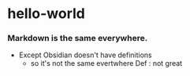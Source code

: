 # hello-world

### Markdown is the same everywhere. 
- Except Obsidian doesn't have definitions
  - so it's not the same evertwhere
Def
: not great
